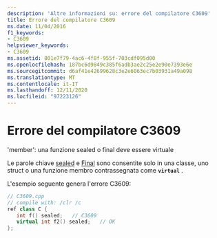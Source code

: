```yaml
---
description: 'Altre informazioni su: errore del compilatore C3609'
title: Errore del compilatore C3609
ms.date: 11/04/2016
f1_keywords:
- C3609
helpviewer_keywords:
- C3609
ms.assetid: 801e7f79-4ac6-4f8f-955f-703cdf095d00
ms.openlocfilehash: 187bc6d9849c385f6adb3ae2c25e2e90e7393e6e
ms.sourcegitcommit: d6af41e42699628c3e2e6063ec7b03931a49a098
ms.translationtype: MT
ms.contentlocale: it-IT
ms.lasthandoff: 12/11/2020
ms.locfileid: "97223126"
---
```

# <a name="compiler-error-c3609"></a>Errore del compilatore C3609

'member': una funzione sealed o final deve essere virtuale

Le parole chiave [sealed](../../extensions/sealed-cpp-component-extensions.md) e [Final](../../cpp/final-specifier.md) sono consentite solo in una classe, uno struct o una funzione membro contrassegnata come **`virtual`** .

L'esempio seguente genera l'errore C3609:

```cpp
// C3609.cpp
// compile with: /clr /c
ref class C {
   int f() sealed;   // C3609
   virtual int f2() sealed;   // OK
};
```
